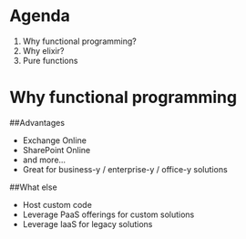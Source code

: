 # Agenda
1. Why functional programming?
2. Why elixir?
3. Pure functions



# Why functional programming


##Advantages
- Exchange Online
- SharePoint Online
- and more...
- Great for business-y / enterprise-y / office-y solutions


##What else
- Host custom code
- Leverage PaaS offerings for custom solutions
- Leverage IaaS for legacy solutions
